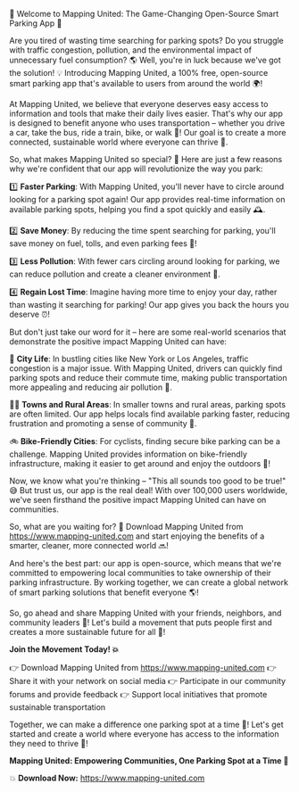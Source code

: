 🚀 Welcome to Mapping United: The Game-Changing Open-Source Smart Parking App 🚀

Are you tired of wasting time searching for parking spots? Do you struggle with traffic congestion, pollution, and the environmental impact of unnecessary fuel consumption? 🌎 Well, you're in luck because we've got the solution! 💡 Introducing Mapping United, a 100% free, open-source smart parking app that's available to users from around the world 🌍!

At Mapping United, we believe that everyone deserves easy access to information and tools that make their daily lives easier. That's why our app is designed to benefit anyone who uses transportation – whether you drive a car, take the bus, ride a train, bike, or walk 👣! Our goal is to create a more connected, sustainable world where everyone can thrive 🌈.

So, what makes Mapping United so special? 🤔 Here are just a few reasons why we're confident that our app will revolutionize the way you park:

1️⃣ **Faster Parking**: With Mapping United, you'll never have to circle around looking for a parking spot again! Our app provides real-time information on available parking spots, helping you find a spot quickly and easily 🕰️.

2️⃣ **Save Money**: By reducing the time spent searching for parking, you'll save money on fuel, tolls, and even parking fees 💸!

3️⃣ **Less Pollution**: With fewer cars circling around looking for parking, we can reduce pollution and create a cleaner environment 🌿.

4️⃣ **Regain Lost Time**: Imagine having more time to enjoy your day, rather than wasting it searching for parking! Our app gives you back the hours you deserve ⏰!

But don't just take our word for it – here are some real-world scenarios that demonstrate the positive impact Mapping United can have:

🚗 **City Life**: In bustling cities like New York or Los Angeles, traffic congestion is a major issue. With Mapping United, drivers can quickly find parking spots and reduce their commute time, making public transportation more appealing and reducing air pollution 🌆.

🏃‍♀️ **Towns and Rural Areas**: In smaller towns and rural areas, parking spots are often limited. Our app helps locals find available parking faster, reducing frustration and promoting a sense of community 👫.

🚲 **Bike-Friendly Cities**: For cyclists, finding secure bike parking can be a challenge. Mapping United provides information on bike-friendly infrastructure, making it easier to get around and enjoy the outdoors 🌳!

Now, we know what you're thinking – "This all sounds too good to be true!" 😅 But trust us, our app is the real deal! With over 100,000 users worldwide, we've seen firsthand the positive impact Mapping United can have on communities.

So, what are you waiting for? 🤔 Download Mapping United from https://www.mapping-united.com and start enjoying the benefits of a smarter, cleaner, more connected world 🔜!

And here's the best part: our app is open-source, which means that we're committed to empowering local communities to take ownership of their parking infrastructure. By working together, we can create a global network of smart parking solutions that benefit everyone 🌎!

So, go ahead and share Mapping United with your friends, neighbors, and community leaders 👫! Let's build a movement that puts people first and creates a more sustainable future for all 🌈!

**Join the Movement Today! 💥**

👉 Download Mapping United from https://www.mapping-united.com
👉 Share it with your network on social media
👉 Participate in our community forums and provide feedback
👉 Support local initiatives that promote sustainable transportation

Together, we can make a difference one parking spot at a time 🚀! Let's get started and create a world where everyone has access to the information they need to thrive 💪!

**Mapping United: Empowering Communities, One Parking Spot at a Time 🌟**

💥 **Download Now:** https://www.mapping-united.com
